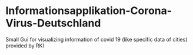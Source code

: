 # Informationsapplikation-Corona-Virus-Deutschland
Small Gui for visualizing information of covid 19 (like specific data of cities) provided by RKI
